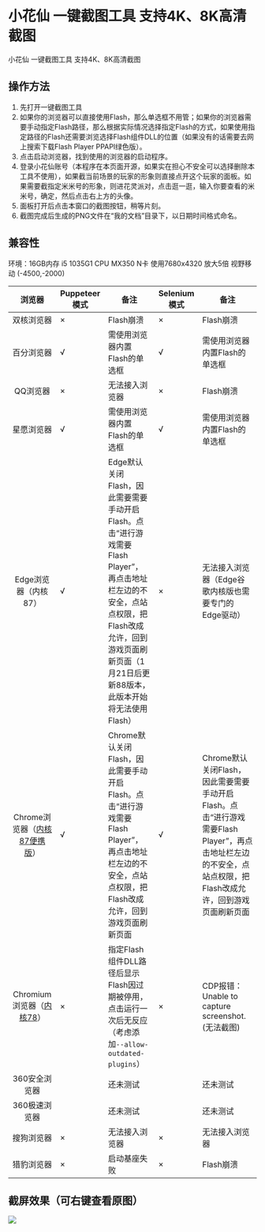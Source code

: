 # 小花仙 一键截图工具 支持4K、8K高清截图
小花仙 一键截图工具 支持4K、8K高清截图

## 操作方法
1. 先打开一键截图工具
2. 如果你的浏览器可以直接使用Flash，那么单选框不用管；如果你的浏览器需要手动指定Flash路径，那么根据实际情况选择指定Flash的方式，如果使用指定路径的Flash还需要浏览选择Flash组件DLL的位置（如果没有的话需要去网上搜索下载Flash Player PPAPI绿色版）。
3. 点击启动浏览器，找到使用的浏览器的启动程序。
4. 登录小花仙账号（本程序在本页面开源，如果实在担心不安全可以选择删除本工具不使用），如果截当前场景的玩家的形象则直接点开这个玩家的面板。如果需要截指定米米号的形象，则进花灵派对，点击逛一逛，输入你要查看的米米号，确定，然后点击右上方的头像。
5. 面板打开后点击本窗口的截图按钮，稍等片刻。
6. 截图完成后生成的PNG文件在“我的文档”目录下，以日期时间格式命名。

## 兼容性
环境：16GB内存 i5 1035G1 CPU MX350 N卡 使用7680x4320 放大5倍 视野移动 (-4500,-2000)

<!--
需手动设置快捷方式并从快捷方式手动启动的方法：
1. 从别的浏览器的```User Data```目录找到```PepperFlash```目录拷出来。或者网上找一个PPAPI Flash Player绿色版。里面通常带有```pepflashplayer.dll```文件。
2. 右键这个DLL文件属性，详细信息，看一下版本，版本29或以下的不用管这一步了。如果版本大于或等于30，需要从hosts文件屏蔽一些域名以解决“此Flash Player与您的地区不相容”。具体自行百度。
3. 找到浏览器启动的EXE文件，按住Alt键鼠标随便往空白处拖拉，得到一个快捷方式。右键这个快捷方式，在“目标”处里面最后空一格添加这些参数：
```bash
--ppapi-flash-path=你事先准备好的pepflashplayer.dll文件的绝对路径（如果有路径空格需要加双引号） --ppapi-flash-version=99.0.0.999 --remote-debugging-port=9222
```
-->

| 浏览器      | Puppeteer模式 | 备注     | Selenium模式 | 备注     |
| :---:        |    ----   |          ---  | --- | --- |
| 双核浏览器<img width=400/>      | ×       | Flash崩溃   | × | Flash崩溃<img width=1800/> |
| 百分浏览器   | √        |  需使用浏览器内置Flash的单选框 | √ | 需使用浏览器内置Flash的单选框 |
| QQ浏览器 | × | 无法接入浏览器 | × | Flash崩溃
| 星愿浏览器 | √ | 需使用浏览器内置Flash的单选框 |  √ | 需使用浏览器内置Flash的单选框 |
| Edge浏览器（内核87） | √ | Edge默认关闭Flash，因此需要需要手动开启Flash。点击“进行游戏需要Flash Player”，再点击地址栏左边的不安全，点站点权限，把Flash改成允许，回到游戏页面刷新页面（1月21日后更新88版本，此版本开始将无法使用Flash） | × | 无法接入浏览器（Edge谷歌内核版也需要专门的Edge驱动）
| Chrome浏览器（[内核87便携版](http://www.epinv.com/post/7888.html)）| √ | Chrome默认关闭Flash，因此需要手动开启Flash。点击“进行游戏需要Flash Player”，再点击地址栏左边的不安全，点站点权限，把Flash改成允许，回到游戏页面刷新页面 | √ | Chrome默认关闭Flash，因此需要需要手动开启Flash。点击“进行游戏需要Flash Player”，再点击地址栏左边的不安全，点站点权限，把Flash改成允许，回到游戏页面刷新页面 |
| Chromium浏览器（[内核78](http://www.downza.cn/soft/217234.html)） | × | 指定Flash组件DLL路径后显示Flash因过期被停用，点击运行一次后无反应（考虑添加```--allow-outdated-plugins```） | × | CDP报错：Unable to capture screenshot. (无法截图) |
| 360安全浏览器 | | 还未测试 | | 还未测试 |
| 360极速浏览器 | | 还未测试 | | 还未测试 |
| 搜狗浏览器 | × | 无法接入浏览器 | × | 无法接入浏览器 |
| 猎豹浏览器 | × | 启动基座失败 | × | Flash崩溃 |

## 截屏效果（可右键查看原图）
![](https://img-blog.csdnimg.cn/20201221012555410.jpg)
